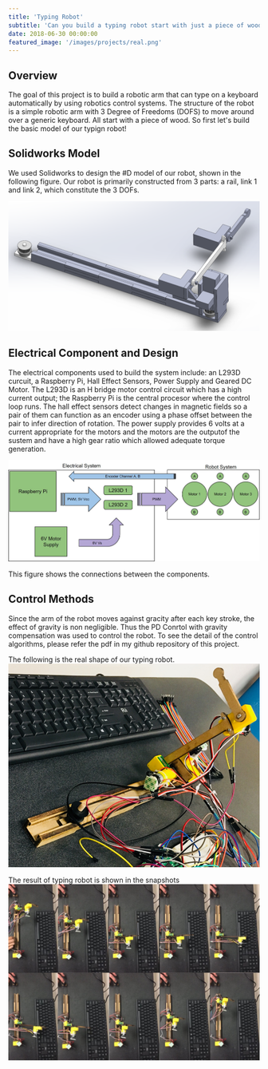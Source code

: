 ```yaml
---
title: 'Typing Robot'
subtitle: 'Can you build a typing robot start with just a piece of wood'
date: 2018-06-30 00:00:00
featured_image: '/images/projects/real.png'
---
```


## Overview

The goal of this project is to build a robotic arm that can type on a keyboard automatically by using robotics control systems. The structure of the robot is a simple robotic arm with 3 Degree of Freedoms (DOFS) to move around over a generic keyboard. All start with a piece of wood. So first let's build the basic model of our typign robot!

## Solidworks Model

We used Solidworks to design the #D model of our robot, shown in the following figure. Our robot is primarily constructed from 3 parts: a rail, link 1 and link 2, which constitute the 3 DOFs.

![](/images/projects/SWmodel.png)

## Electrical Component and Design

The electrical components used to build the system include: an L293D curcuit, a Raspberry Pi, Hall Effect Sensors, Power Supply and Geared DC Motor. The L293D is an H bridge motor control circuit which has a high current output; the Raspberry Pi is the central procesor where the control loop runs. The hall effect sensors detect changes in magnetic fields so a pair of them can function as an encoder using a phase offset between the pair to infer direction of rotation. The power supply provides 6 volts at a current appropriate for the motors and the motors are the outputof the sustem and have a high gear ratio which allowed adequate torque generation.

![](/images/projects/electricalcomponent.jpg)

This figure shows the connections between the components. 

## Control Methods

Since the arm of the robot moves against gracity after each key stroke, the effect of gravity is non negligible. Thus the PD Conrtol with gravity compensation was used to control the robot. To see the detail of the control algorithms, please refer the pdf in my github repository of this project.

The following is the real shape of our typing robot.
![](/images/projects/real.png)

The result of typing robot is shown in the snapshots
![](/images/projects/result.jpg)

